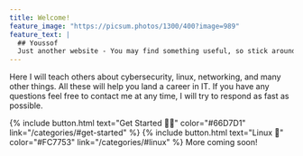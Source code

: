 ```yaml
---
title: Welcome!
feature_image: "https://picsum.photos/1300/400?image=989"
feature_text: |
  ## Youssof
  Just another website - You may find something useful, so stick around.
---
```


Here I will teach others about cybersecurity, linux, networking, and many other things. All these will help you land a career in IT. If you have any questions feel free to contact me at any time, I will try to respond as fast as possible.

{% include button.html text="Get Started 👨‍💻" color="#66D7D1" link="/categories/#get-started" %} {% include button.html text="Linux 🐧" color="#FC7753" link="/categories/#linux" %} <!--{% include button.html text="Hacking" color="#66D7D1" link="" %}--> <!--{% include button.html text="Networking" color="#FC7753" link="" %}--> <!--{% include button.html text="C 💻" color="#66D7D1" link="/categories/#c" %}--> <!--{% include button.html text="C++" color="#0466d6" link="" %}--> More coming soon!












<!--You can visit my github page as I have projects written in C. You can go check them out. I have a lot of experience with C and C++ but i'm not an expert at them yet. If you need basic help with them I'm just an email away. Soon I'll add a 'buy me a coffee' link so that you can support me, it's completely optional.-->

<!--# Why did I create this website?

I created this website so that I can share my journey with others, you never know who it might help. It could even change many lives. Which is the main goal of this website, to inspire others and make a change to another person's life for the better. Also, a website on a person's resume is pretty good and it could increase their chances of being hired, I'm only 14 but it could help me in the future.-->